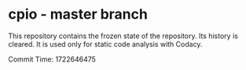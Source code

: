 # cpio - master branch

This repository contains the frozen state of the repository.
Its history is cleared. It is used only for static code
analysis with Codacy.

Commit Time: 1722646475